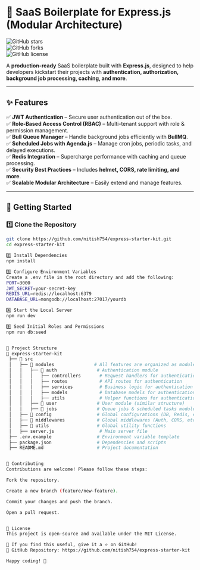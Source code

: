 # 🚀 SaaS Boilerplate for Express.js (Modular Architecture)  

![GitHub stars](https://img.shields.io/github/stars/nitish754/express-starter-kit?style=social)  
![GitHub forks](https://img.shields.io/github/forks/nitish754/express-starter-kit?style=social)  
![GitHub license](https://img.shields.io/github/license/nitish754/express-starter-kit)  

A **production-ready** SaaS boilerplate built with **Express.js**, designed to help developers kickstart their projects with **authentication, authorization, background job processing, caching, and more**.  

---

## ✨ Features  

✅ **JWT Authentication** – Secure user authentication out of the box.  
✅ **Role-Based Access Control (RBAC)** – Multi-tenant support with role & permission management.  
✅ **Bull Queue Manager** – Handle background jobs efficiently with **BullMQ**.  
✅ **Scheduled Jobs with Agenda.js** – Manage cron jobs, periodic tasks, and delayed executions.  
✅ **Redis Integration** – Supercharge performance with caching and queue processing.  
✅ **Security Best Practices** – Includes **helmet, CORS, rate limiting, and more**.  
✅ **Scalable Modular Architecture** – Easily extend and manage features.  

---

## 📌 Getting Started  

### 1️⃣ Clone the Repository  

```sh
git clone https://github.com/nitish754/express-starter-kit.git
cd express-starter-kit

2️⃣ Install Dependencies
npm install

3️⃣ Configure Environment Variables
Create a .env file in the root directory and add the following:
PORT=3000
JWT_SECRET=your-secret-key
REDIS_URL=redis://localhost:6379
DATABASE_URL=mongodb://localhost:27017/yourdb

4️⃣ Start the Local Server
npm run dev

5️⃣ Seed Initial Roles and Permissions
npm run db:seed


📁 Project Structure
📂 express-starter-kit
 ├── 📂 src
 │   ├── 📂 modules               # All features are organized as modules
 │   │   ├── 📂 auth               # Authentication module
 │   │   │   ├── controllers       # Request handlers for authentication
 │   │   │   ├── routes            # API routes for authentication
 │   │   │   ├── services          # Business logic for authentication
 │   │   │   ├── models            # Database models for authentication
 │   │   │   ├── utils             # Helper functions for authentication
 │   │   ├── 📂 user               # User module (similar structure)
 │   │   ├── 📂 jobs               # Queue jobs & scheduled tasks module
 │   ├── 📂 config                 # Global configurations (DB, Redis, etc.)
 │   ├── 📂 middlewares            # Global middlewares (Auth, CORS, etc.)
 │   ├── 📂 utils                  # Global utility functions
 │   ├── server.js                 # Main server file
 ├── .env.example                 # Environment variable template
 ├── package.json                 # Dependencies and scripts
 ├── README.md                    # Project documentation


📌 Contributing
Contributions are welcome! Please follow these steps:

Fork the repository.

Create a new branch (feature/new-feature).

Commit your changes and push the branch.

Open a pull request.


📌 License
This project is open-source and available under the MIT License.

🌟 If you find this useful, give it a ⭐ on GitHub!
🔗 GitHub Repository: https://github.com/nitish754/express-starter-kit

Happy coding! 🚀


